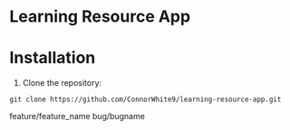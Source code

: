 # Learning Resource App

# Installation
1. Clone the repository:
```
git clone https://github.com/ConnorWhite9/learning-resource-app.git
```

feature/feature_name
bug/bugname